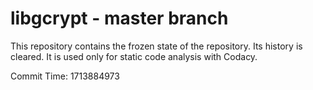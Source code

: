 # libgcrypt - master branch

This repository contains the frozen state of the repository.
Its history is cleared. It is used only for static code
analysis with Codacy.

Commit Time: 1713884973